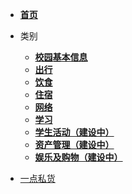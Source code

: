 <!-- _navbar.md --> 

- [**首页**](/) 
- 类别
  - [**校园基本信息**](basicInfo.md)
  - [**出行**](traffic.md)
  - [**饮食**](food.md)
  - [**住宿**](accommodation.md)
  - [**网络**](network.md)
  - [**学习**](study.md)
  - [**学生活动（建设中）**](personalDev.md)
  - [**资产管理（建设中）**](finance.md)
  - [**娱乐及购物（建设中）**](entertainment.md)

- [一点私货](private.md)